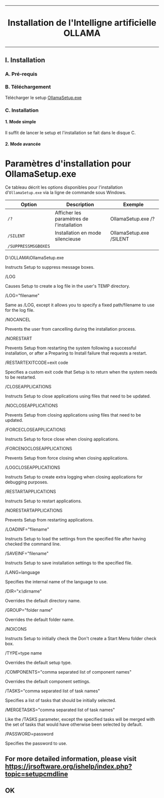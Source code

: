 --------------------------------------------------------------------------------------------------------------------------------------------------------------------------------
# <p align='center'> Installation de l'Intelligne artificielle OLLAMA </p>

--------------------------------------------------------------------------------------------------------------------------------------------------------------------------------
## I. Installation
### A. Pré-requis
### B. Téléchargement
Télécharger le setup [OllamaSetup.exe](https://ollama.com/download/OllamaSetup.exe)
### C. Installation
#### 1. Mode simple
Il suffit de lancer le setup et l'installation se fait dans le disque C.

#### 2. Mode avancée
# Paramètres d'installation pour OllamaSetup.exe

Ce tableau décrit les options disponibles pour l'installation d'`OllamaSetup.exe` via la ligne de commande sous Windows.

| **Option**           | **Description**                                                                                  | **Exemple**                                   |
|--------------------- |------------------------------------------------------------------------------------------------- |---------------------------------------------- |
| `/?`                   | Afficher les paramètres de l'installation                                                        | OllamaSetup.exe /?                            |
| `/SILENT`              | Installation en mode silencieuse                                                                 | OllamaSetup.exe /SILENT                       |
| `/SUPPRESSMSGBOXES`

D:\OLLAMA\OllamaSetup.exe 





Instructs Setup to suppress message boxes.

/LOG

Causes Setup to create a log file in the user's TEMP directory.

/LOG="filename"

Same as /LOG, except it allows you to specify a fixed path/filename to use for the log file.

/NOCANCEL

Prevents the user from cancelling during the installation process.

/NORESTART

Prevents Setup from restarting the system following a successful installation, or after a Preparing to Install failure that requests a restart.

/RESTARTEXITCODE=exit code

Specifies a custom exit code that Setup is to return when the system needs to be restarted.

/CLOSEAPPLICATIONS

Instructs Setup to close applications using files that need to be updated.

/NOCLOSEAPPLICATIONS

Prevents Setup from closing applications using files that need to be updated.

/FORCECLOSEAPPLICATIONS

Instructs Setup to force close when closing applications.

/FORCENOCLOSEAPPLICATIONS

Prevents Setup from force closing when closing applications.

/LOGCLOSEAPPLICATIONS

Instructs Setup to create extra logging when closing applications for debugging purposes.

/RESTARTAPPLICATIONS

Instructs Setup to restart applications.

/NORESTARTAPPLICATIONS

Prevents Setup from restarting applications.

/LOADINF="filename"

Instructs Setup to load the settings from the specified file after having checked the command line.

/SAVEINF="filename"

Instructs Setup to save installation settings to the specified file.

/LANG=language

Specifies the internal name of the language to use.

/DIR="x:\dirname"

Overrides the default directory name.

/GROUP="folder name"

Overrides the default folder name.

/NOICONS

Instructs Setup to initially check the Don't create a Start Menu folder check box.

/TYPE=type name

Overrides the default setup type.

/COMPONENTS="comma separated list of component names"

Overrides the default component settings.

/TASKS="comma separated list of task names"

Specifies a list of tasks that should be initially selected.

/MERGETASKS="comma separated list of task names"

Like the /TASKS parameter, except the specified tasks will be merged with the set of tasks that would have otherwise been selected by default.

/PASSWORD=password

Specifies the password to use.



For more detailed information, please visit https://jrsoftware.org/ishelp/index.php?topic=setupcmdline
---------------------------
OK   
---------------------------
